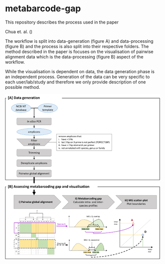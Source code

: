# metabarcode-gap

This repository describes the process used in the paper

Chua et. al. () 

The workflow is split into data-generation (figure A) and data-processing (figure B) and the process is also split into their respective folders. The method described in the paper is focuses on the visualisation of pairwise alignment data which is the data-processing (figure B) aspect of the workflow. 

While the visualisation is dependent on data, the data generation phase is an independent process. Generation of the data can be very specific to each user/lab/study and therefore we only provide description of one possible method.


![Full workflow showing how data generation leads into data processing and visualisation of the metabarcoding gap data. The method described in the paper focuses on part B](doc-images/workflow.png)